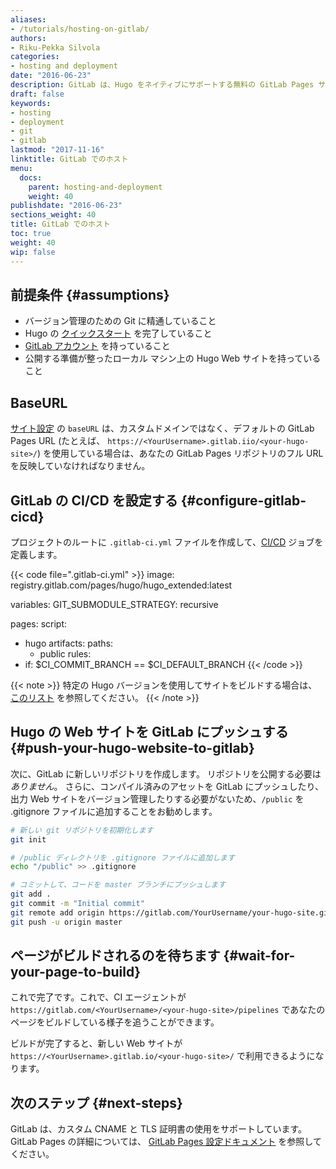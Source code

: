 ```yaml
---
aliases:
- /tutorials/hosting-on-gitlab/
authors:
- Riku-Pekka Silvola
categories:
- hosting and deployment
date: "2016-06-23"
description: GitLab は、Hugo をネイティブにサポートする無料の GitLab Pages サービスを通じて、Hugo の Web サイトのビルド、デプロイ、ホスティングを簡単に行うことができます。 
draft: false
keywords:
- hosting
- deployment
- git
- gitlab
lastmod: "2017-11-16"
linktitle: GitLab でのホスト
menu:
  docs:
    parent: hosting-and-deployment
    weight: 40
publishdate: "2016-06-23"
sections_weight: 40
title: GitLab でのホスト
toc: true
weight: 40
wip: false
---
```


## 前提条件 {#assumptions}

* バージョン管理のための Git に精通していること
* Hugo の [クイックスタート][Quick Start] を完了していること 
* [GitLab アカウント](https://gitlab.com/users/sign_in) を持っていること
* 公開する準備が整ったローカル マシン上の Hugo Web サイトを持っていること

## BaseURL

[サイト設定](/getting-started/configuration/) の `baseURL` は、カスタムドメインではなく、デフォルトの GitLab Pages URL (たとえば、 `https://<YourUsername>.gitlab.iio/<your-hugo-site>/`) を使用している場合は、あなたの GitLab Pages リポジトリのフル URL を反映していなければなりません。

## GitLab の CI/CD を設定する {#configure-gitlab-cicd}

プロジェクトのルートに `.gitlab-ci.yml` ファイルを作成して、[CI/CD](https://docs.gitlab.com/ee/ci/quick_start/) ジョブを定義します。

{{< code file=".gitlab-ci.yml" >}}
image: registry.gitlab.com/pages/hugo/hugo_extended:latest

variables:
  GIT_SUBMODULE_STRATEGY: recursive

pages:
  script:
  - hugo
  artifacts:
    paths:
    - public
  rules:
  - if: $CI_COMMIT_BRANCH == $CI_DEFAULT_BRANCH
{{< /code >}}

{{< note >}}
特定の Hugo バージョンを使用してサイトをビルドする場合は、[このリスト](https://gitlab.com/pages/hugo/container_registry) を参照してください。
{{< /note >}}

## Hugo の Web サイトを GitLab にプッシュする {#push-your-hugo-website-to-gitlab}

次に、GitLab に新しいリポジトリを作成します。 リポジトリを公開する必要は *ありません*。 さらに、コンパイル済みのアセットを GitLab にプッシュしたり、出力 Web サイトをバージョン管理したりする必要がないため、`/public` を .gitignore ファイルに追加することをお勧めします。

```bash
# 新しい git リポジトリを初期化します
git init

# /public ディレクトリを .gitignore ファイルに追加します
echo "/public" >> .gitignore

# コミットして、コードを master ブランチにプッシュします
git add .
git commit -m "Initial commit"
git remote add origin https://gitlab.com/YourUsername/your-hugo-site.git
git push -u origin master
```

## ページがビルドされるのを待ちます {#wait-for-your-page-to-build}

これで完了です。これで、CI エージェントが `https://gitlab.com/<YourUsername>/<your-hugo-site>/pipelines` であなたのページをビルドしている様子を追うことができます。

ビルドが完了すると、新しい Web サイトが `https://<YourUsername>.gitlab.io/<your-hugo-site>/` で利用できるようになります。

## 次のステップ {#next-steps}

GitLab は、カスタム CNAME と TLS 証明書の使用をサポートしています。 GitLab Pages の詳細については、 [GitLab Pages 設定ドキュメント](https://about.gitlab.com/2016/04/07/gitlab-pages-setup/) を参照してください。

[Quick Start]: /getting-started/quick-start/
